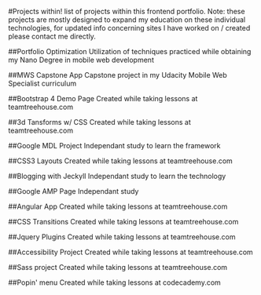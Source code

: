#Projects within!
list of projects within this frontend portfolio. Note: these projects are mostly designed to expand my education on these individual technologies, for updated info concerning sites I have worked on / created please contact me directly.

##Portfolio Optimization 
Utilization of techniques practiced while obtaining my Nano Degree in mobile web development 

##MWS Capstone App
Capstone project in my Udacity Mobile Web Specialist curriculum

##Bootstrap 4 Demo Page
Created while taking lessons at teamtreehouse.com

##3d Tansforms w/ CSS
Created while taking lessons at teamtreehouse.com

##Google MDL Project
Independant study to learn the framework

##CSS3 Layouts
Created while taking lessons at teamtreehouse.com

##Blogging with Jeckyll
Independant study to learn the technology

##Google AMP Page
Independant study

##Angular App
Created while taking lessons at teamtreehouse.com

##CSS Transitions
Created while taking lessons at teamtreehouse.com

##Jquery Plugins
Created while taking lessons at teamtreehouse.com

##Accessibility Project
Created while taking lessons at teamtreehouse.com

##Sass project
Created while taking lessons at teamtreehouse.com

##Popin' menu
Created while taking lessons at codecademy.com
